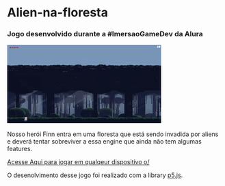 # Alien-na-floresta

### Jogo desenvolvido durante a #ImersaoGameDev da Alura

![](imagens/assets/alien-na-floresta.gif)

Nosso herói Finn entra em uma floresta que está sendo invadida por aliens
e deverá tentar sobreviver a essa engine que ainda não tem algumas features.


[Acesse Aqui para jogar em qualqeur dispositivo o/](https://editor.p5js.org/cellodosanjos03/full/jNJ1pPPKN)



O desenolvimento desse jogo foi realizado com a library [p5.js](https://p5js.org).




